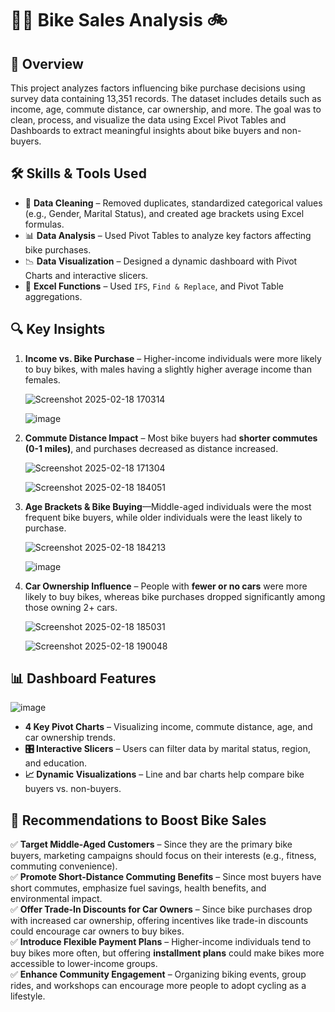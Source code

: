 # 🚴‍♂️ **Bike Sales Analysis** 🚲  

## 📌 **Overview**  
This project analyzes factors influencing bike purchase decisions using survey data containing 13,351 records. The dataset includes details such as income, age, commute distance, car ownership, and more. The goal was to clean, process, and visualize the data using Excel Pivot Tables and Dashboards to extract meaningful insights about bike buyers and non-buyers.  

## 🛠 **Skills & Tools Used**  
- 🧹 **Data Cleaning** – Removed duplicates, standardized categorical values (e.g., Gender, Marital Status), and created age brackets using Excel formulas.  
- 📊 **Data Analysis** – Used Pivot Tables to analyze key factors affecting bike purchases.  
- 📉 **Data Visualization** – Designed a dynamic dashboard with Pivot Charts and interactive slicers.  
- 📑 **Excel Functions** – Used `IFS`, `Find & Replace`, and Pivot Table aggregations.  

## 🔍 **Key Insights**  
1. **Income vs. Bike Purchase** – Higher-income individuals were more likely to buy bikes, with males having a slightly higher average income than females.

   ![Screenshot 2025-02-18 170314](https://github.com/user-attachments/assets/6702948f-5661-4994-a4d4-e26a6aedc2f2)

   ![image](https://github.com/user-attachments/assets/49c05077-5ca0-4b2c-b9e4-62bc6f97c1b5)

2. **Commute Distance Impact** – Most bike buyers had **shorter commutes (0-1 miles)**, and purchases decreased as distance increased.

   ![Screenshot 2025-02-18 171304](https://github.com/user-attachments/assets/8c72ecd2-6f07-4625-ab41-11a8b0e80ed2)

   ![Screenshot 2025-02-18 184051](https://github.com/user-attachments/assets/8904357b-71c3-486c-a0b3-b210e6deda95)

3. **Age Brackets & Bike Buying**—Middle-aged individuals were the most frequent bike buyers, while older individuals were the least likely to purchase.

   ![Screenshot 2025-02-18 184213](https://github.com/user-attachments/assets/47cdc5ab-e9ba-403c-96b0-3b729788fb5b)
 
   ![image](https://github.com/user-attachments/assets/40e22cbc-993f-4a17-832c-113157e8b112)
  
4. **Car Ownership Influence** – People with **fewer or no cars** were more likely to buy bikes, whereas bike purchases dropped significantly among those owning 2+ cars.

   ![Screenshot 2025-02-18 185031](https://github.com/user-attachments/assets/5436da0b-9040-4df6-a1ac-da8c232b4609)

   ![Screenshot 2025-02-18 190048](https://github.com/user-attachments/assets/7b26ad35-9dd4-4f3b-82df-ff7616511aa5)



## 📊 **Dashboard Features**  
   ![image](https://github.com/user-attachments/assets/1e605c08-6242-4166-aaa9-a69ef518fc94)

- **4 Key Pivot Charts** – Visualizing income, commute distance, age, and car ownership trends.  
- **🎛 Interactive Slicers** – Users can filter data by marital status, region, and education.  
- **📈 Dynamic Visualizations** – Line and bar charts help compare bike buyers vs. non-buyers.  

## 🚀 **Recommendations to Boost Bike Sales**  
✅ **Target Middle-Aged Customers** – Since they are the primary bike buyers, marketing campaigns should focus on their interests (e.g., fitness, commuting convenience).  
✅ **Promote Short-Distance Commuting Benefits** – Since most buyers have short commutes, emphasize fuel savings, health benefits, and environmental impact.  
✅ **Offer Trade-In Discounts for Car Owners** – Since bike purchases drop with increased car ownership, offering incentives like trade-in discounts could encourage car owners to buy bikes.  
✅ **Introduce Flexible Payment Plans** – Higher-income individuals tend to buy bikes more often, but offering **installment plans** could make bikes more accessible to lower-income groups.  
✅ **Enhance Community Engagement** – Organizing biking events, group rides, and workshops can encourage more people to adopt cycling as a lifestyle.  
 
